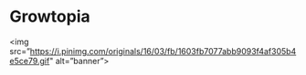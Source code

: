 # Growtopia

<img src=”https://i.pinimg.com/originals/16/03/fb/1603fb7077abb9093f4af305b4e5ce79.gif" alt=”banner”>
